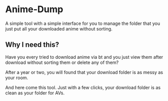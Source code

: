# Anime-Dump

A simple tool with a simple interface for you to manage the folder that you just put all your downloaded anime without sorting.

## Why I need this?

Have you every tried to download anime via bt and you just view them after download without sorting them or delete any of them?

After a year or two, you will found that your download folder is as messy as your room.

And here come this tool. Just with a few clicks, your download folder is as clean as your folder for AVs.

